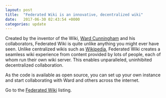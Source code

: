 ```yaml
---
layout: post
title:  "Federated Wiki is an innovative, decentralized wiki"
date:   2017-06-30 02:43:54 +0000
categories: update
---
```


Created by the inventor of the Wiki, <a href="https://en.wikipedia.org/wiki/Ward_Cunningham">Ward Cunningham</a>
 and his collaborators, Federated Wiki is quite unlike anything you might ever have seen.
 Unlike centralized wikis such
 as <a href="https://wikipedia.org/">Wikipedia</a>, Federated Wiki creates a seamless wiki experience
 from content provided by lots of people, each of whom run their own wiki server. This enables
 unparalleled, uninhibited decentralized collaboration.

As the code is available as open source, you can set up your own instance and start collaborating
 with Ward and others across the internet.

Go to the <a href="/products/#Federated wiki">Federated Wiki</a> listing.

